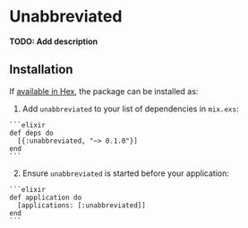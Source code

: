 # Unabbreviated

**TODO: Add description**

## Installation

If [available in Hex](https://hex.pm/docs/publish), the package can be installed as:

  1. Add `unabbreviated` to your list of dependencies in `mix.exs`:

    ```elixir
    def deps do
      [{:unabbreviated, "~> 0.1.0"}]
    end
    ```

  2. Ensure `unabbreviated` is started before your application:

    ```elixir
    def application do
      [applications: [:unabbreviated]]
    end
    ```

